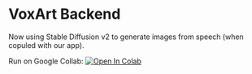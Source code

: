 # VoxArt Backend

Now using Stable Diffusion v2 to generate images from speech (when copuled with our app).

Run on Google Collab: [![Open In Colab](https://colab.research.google.com/assets/colab-badge.svg)](https://colab.research.google.com/github/unshDee/voxart-backend/blob/main/backend/voxart_backend.ipynb)
